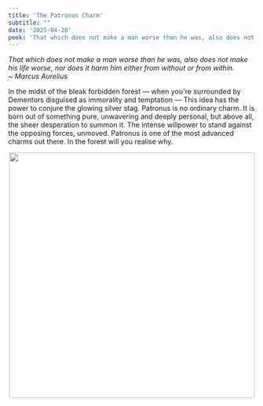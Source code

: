 ```yaml
---
title: 'The Patronus Charm'
subtitle: ""
date: '2025-04-20'
peek: 'That which does not make a man worse than he was, also does not make his life worse, nor does it harm him either from without or from within.'
---
```


_That which does not make a man worse than he was, also does not make his life worse, nor does it harm him either from without or from within.
<br>
~ Marcus Aurelius_

In the midst of the bleak forbidden forest — when you're surrounded by Dementors disguised as immorality and temptation — This idea has the power to conjure the glowing silver stag. Patronus is no ordinary charm. It is born out of something pure, unwavering and deeply personal, but above all, the sheer desperation to summon it. The intense willpower to stand against the opposing forces, unmoved. Patronus is one of the most advanced charms out there. In the forest will you realise why. 

<p align="center">
<img src="/images/patronus.png" alt="" width="500"/>
</p>
